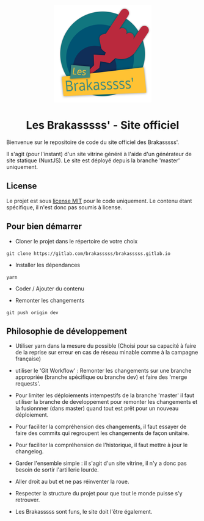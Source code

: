 <div align="center">
    <img src="/static/svg/logo.svg"  alt="Logo - Les Brakasssss'" width="256px" height="256px">
    <h1 align="center">Les Brakasssss' - Site officiel</h1>
</div>

Bienvenue sur le repositoire de code du site officiel des Brakasssss'.

Il s'agit (pour l'instant) d'un site vitrine généré à l'aide d'un générateur de site statique (NuxtJS).
Le site est déployé depuis la branche 'master' uniquement.

## License

Le projet est sous [license MIT](/LICENSE.md) pour le code uniquement. Le contenu étant spécifique, il n'est donc pas soumis à license.

## Pour bien démarrer

- Cloner le projet dans le répertoire de votre choix

`git clone https://gitlab.com/brakasssss/brakasssss.gitlab.io`

- Installer les dépendances

`yarn`

- Coder / Ajouter du contenu

- Remonter les changements

`git push origin dev`

## Philosophie de développement

- Utiliser yarn dans la mesure du possible (Choisi pour sa capacité à faire de la reprise sur erreur en cas de réseau minable comme à la campagne française)

- utiliser le 'Git Workflow' : Remonter les changements sur une branche appropriée (branche spécifique ou branche dev) et faire des 'merge requests'.

- Pour limiter les déploiements intempestifs de la branche 'master' il faut utiliser la branche de developpement pour remonter les changements et la fusionnner (dans master) quand tout est prêt pour un nouveau déploiement.

- Pour faciliter la compréhension des changements, il faut essayer de faire des commits qui regroupent les changements de façon unitaire.

- Pour faciliter la compréhension de l'historique, il faut mettre à jour le changelog.

- Garder l'ensemble simple : il s'agit d'un site vitrine, il n'y a donc pas besoin de sortir l'artillerie lourde.

- Aller droit au but et ne pas réinventer la roue.

- Respecter la structure du projet pour que tout le monde puisse s'y retrouver.

- Les Brakasssss sont funs, le site doit l'être également.
